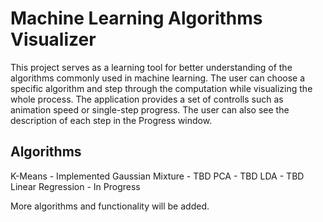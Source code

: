 # Machine Learning Algorithms Visualizer
This project serves as a learning tool for better understanding of the algorithms commonly used in machine learning.
The user can choose a specific algorithm and step through the computation while visualizing the whole process. The application provides a set of controlls
such as animation speed or single-step progress.
The user can also see the description of each step in the Progress window.

## Algorithms
K-Means - Implemented
Gaussian Mixture - TBD
PCA - TBD
LDA - TBD
Linear Regression - In Progress

More algorithms and functionality will be added.


